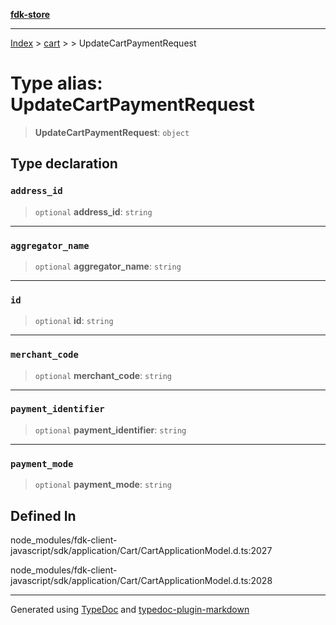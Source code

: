[**fdk-store**](../../../README.md)
***

[Index](../../../API.md) > [cart](../../README.md) > [<internal>](../README.md) > UpdateCartPaymentRequest

# Type alias: UpdateCartPaymentRequest

> **UpdateCartPaymentRequest**: `object`

## Type declaration

### `address_id`

> `optional` **address\_id**: `string`

***

### `aggregator_name`

> `optional` **aggregator\_name**: `string`

***

### `id`

> `optional` **id**: `string`

***

### `merchant_code`

> `optional` **merchant\_code**: `string`

***

### `payment_identifier`

> `optional` **payment\_identifier**: `string`

***

### `payment_mode`

> `optional` **payment\_mode**: `string`

## Defined In

node\_modules/fdk-client-javascript/sdk/application/Cart/CartApplicationModel.d.ts:2027

node\_modules/fdk-client-javascript/sdk/application/Cart/CartApplicationModel.d.ts:2028

***
Generated using [TypeDoc](https://typedoc.org/) and [typedoc-plugin-markdown](https://www.npmjs.com/package/typedoc-plugin-markdown)
